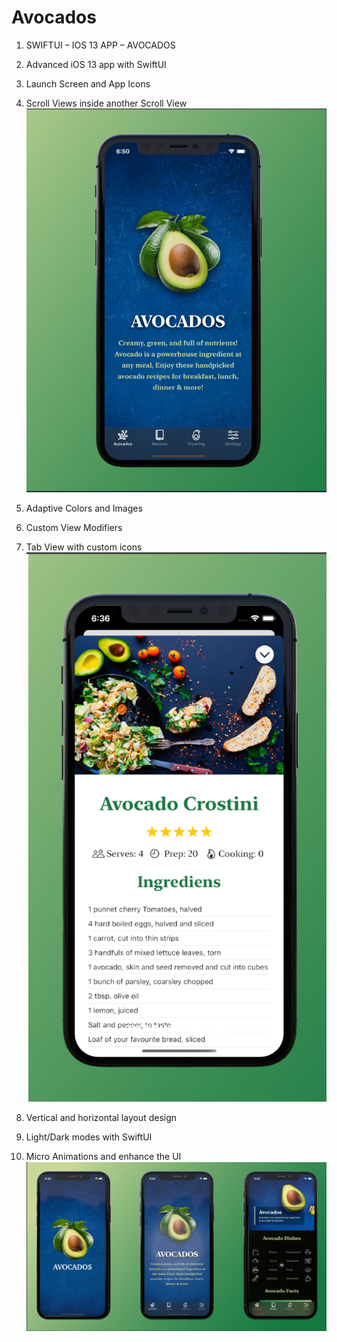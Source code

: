 # Avocados
1. SWIFTUI – IOS 13 APP – AVOCADOS
2. Advanced iOS 13 app with SwiftUI
3. Launch Screen and App Icons
4. Scroll Views inside another Scroll View
![Avocados](1.png)

5. Adaptive Colors and Images
6. Custom View Modifiers
7. Tab View with custom icons
![Avocado details](2.png)

8. Vertical and horizontal layout design
9. Light/Dark modes with SwiftUI
10. Micro Animations and enhance the UI
![Scroll View](3.png)
